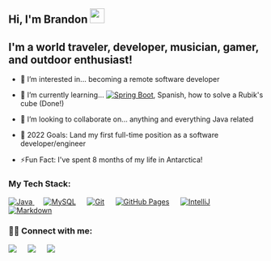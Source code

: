## Hi, I'm Brandon <img src="https://github.com/TheDudeThatCode/TheDudeThatCode/blob/master/Assets/Hi.gif" width="29px">
<p align="center"> 
 
 
## I'm a world traveler, developer, musician, gamer, and outdoor enthusiast!
- 👀 I’m interested in... becoming a remote software developer
- 🌱 I’m currently learning...  <a href="https://spring.io/projects/springboot"><img alt="Spring Boot" src="https://img.shields.io/badge/Spring Boot-6DB33F?style=for-the-badge&logo=spring&logoColor=white"></a>, Spanish, how to solve a Rubik's cube (Done!)
  
- 👯 I’m looking to collaborate on... anything and everything Java related
- 🔭 2022 Goals: Land my first full-time position as a software developer/engineer
- ⚡Fun Fact: I've spent 8 months of my life in Antarctica!
 
### My Tech Stack:
 
 <a href="https://www.java.com/en/">
    <img alt="Java" src="https://img.shields.io/badge/Java-ED8B00?style=for-the-badge&logo=java&logoColor=white"/>
  </a>
  &emsp;
  <a href="https://www.mysql.com/"><img alt="MySQL" src="https://img.shields.io/badge/MySQL-025c88?style=for-the-badge&logo=mysql&logoColor=white"></a>
  &emsp;
  <a href="#"><img alt="Git" src="https://img.shields.io/badge/Git-F05032?style=for-the-badge&logo=git&logoColor=white"></a>
  &emsp;
  <a href="https://www.github.com"><img alt="GitHub Pages" src="https://img.shields.io/badge/GitHub-100000?style=for-the-badge&logo=github&logoColor=white"></a>
  &emsp;
  <a href="https://www.jetbrains.com/idea/"><img alt="IntelliJ" src="https://img.shields.io/badge/IntelliJ-9e04b8?style=for-the-badge&logo=intellijidea&logoColor=white"></a>
  &emsp;
  <a href="https://www.markdownguide.org/"><img alt="Markdown" src="https://img.shields.io/badge/Markdown-000000?style=for-the-badge&logo=markdown&logoColor=white"></a>
  &emsp;
 
 

  

 ### 🤝🏻 Connect with me:

 <a target="_blank" href="https://www.linkedin.com/in/brandon-kargus-61472338/"><img src="https://img.shields.io/badge/-LinkedIn-0077B5?style=for-the-badge&logo=Linkedin&logoColor=white"></img></a>
&emsp;
<a target="_blank" href="mailto:brandonkargus@gmail.com">
 <img src="https://img.shields.io/badge/-Gmail-D14836?style=for-the-badge&logo=Gmail&logoColor=white"></img></a>
&emsp;
<a target="_blank" href="http://open.spotify.com/user/brandonkargus">
 <img src="https://img.shields.io/badge/-Spotify-1DB954?style=for-the-badge&logo=spotify&logoColor=white"></img></a>



<!---
brandonkargus/brandonkargus is a ✨ special ✨ repository because its `README.md` (this file) appears on your GitHub profile.
You can click the Preview link to take a look at your changes.
--->
